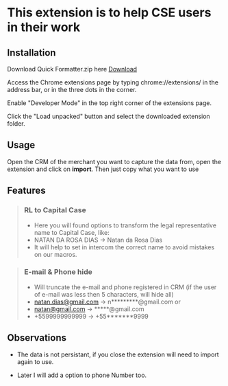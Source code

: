 # This extension is to help CSE users in their work

## Installation

Download Quick Formatter.zip here [Download](https://github.com/natanrdias/utilities-extension/releases)

Access the Chrome extensions page by typing chrome://extensions/ in the address bar, or in the three dots in the corner.

Enable "Developer Mode" in the top right corner of the extensions page.

Click the "Load unpacked" button and select the downloaded extension folder.

## Usage

Open the CRM of the merchant you want to capture the data from, open the extension and click on **import**. Then just copy what you want to use

## Features

> ### RL to Capital Case
>
> - Here you will found options to transform the legal representative name to Capital Case, like:
> - NATAN DA ROSA DIAS -> Natan da Rosa Dias
> - It will help to set in intercom the correct name to avoid mistakes on our macros.

> ### E-mail & Phone hide
>
> - Will truncate the e-mail and phone registered in CRM (if the user of e-mail was less then 5 characters, will hide all)
> - natan.dias@gmail.com -> n*********@gmail.com or
> - natan@gmail.com -> *****@gmail.com
> - +5599999999999 -> +55*******9999

## Observations

- <p> The data is not persistant, if you close the extension will need to import again to use.
- <p>Later I will add a option to phone Number too.
